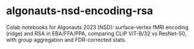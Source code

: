 # algonauts-nsd-encoding-rsa
Colab notebooks for Algonauts 2023 (NSD): surface-vertex fMRI encoding (ridge) and RSA in EBA/FFA/PPA, comparing CLIP ViT-B/32 vs ResNet-50, with group aggregation and FDR-corrected stats.
